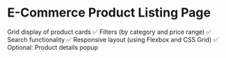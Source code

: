 # E-Commerce Product Listing Page
Grid display of product cards ✅ Filters (by category and price range) ✅ Search functionality ✅ Responsive layout (using Flexbox and CSS Grid) ✅ Optional: Product details popup
